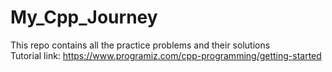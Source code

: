# My_Cpp_Journey
This repo contains all the practice problems and their solutions  
Tutorial link: https://www.programiz.com/cpp-programming/getting-started